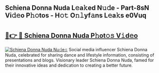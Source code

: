 ## Schiena Donna Nuda L𝚎a𝚔ed N𝚞𝚍e - Part-8sN Vi𝚍𝚎o P𝚑𝚘tos - H𝚘𝚝 O𝚗𝚕yf𝚊ns L𝚎a𝚔s e0Vuq

# <h2><a href="http://kfdi2d7.oniu.top/?m=Schiena+Donna+Nuda">🔗👉 🔴 Schiena Donna Nuda P𝚑ot𝚘𝚜 V𝚒d𝚎o</a></h2>

[![Schiena Donna Nuda Nu𝚍e𝚜](https://i.imgur.com/0qMVB7G.gif)](http://kfdi2d7.oniu.top/?m=Schiena+Donna+Nuda)
Social media influencer Schiena Donna Nuda, celebrated for sharing dance and lifestyle information, consisting of presentations and blogs. Visionary leader Schiena Donna Nuda, famed for their innovative ideas and dedication to creating a better future.  
